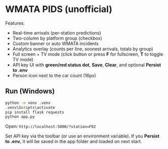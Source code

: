 # WMATA PIDS (unofficial)

Features:
- Real-time arrivals (per-station predictions)
- Two-column by platform group (checkbox)
- Custom banner or auto WMATA incidents
- Analytics overlay (counts per line, soonest arrivals, totals by group)
- Full screen + TV mode (click button or press **F** for fullscreen, **T** to toggle TV mode)
- API key UI with **green/red status dot**, **Save**, **Clear**, and optional **Persist to .env**
- Person icon next to the car count (16px)

## Run (Windows)

```bat
python -m venv .venv
.venv\Scripts\activate
pip install flask requests
python app.py
```

Open: `http://localhost:5000/?station=F02`

Set API key via the toolbar (or use an environment variable). If you **Persist to .env**, it will be saved in the app folder and loaded on next start.
